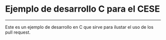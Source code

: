 # Ejemplo de desarrollo C para el CESE

-----

Este es un ejemplo de desarrollo en C que sirve para ilustar el uso de los pull request.
